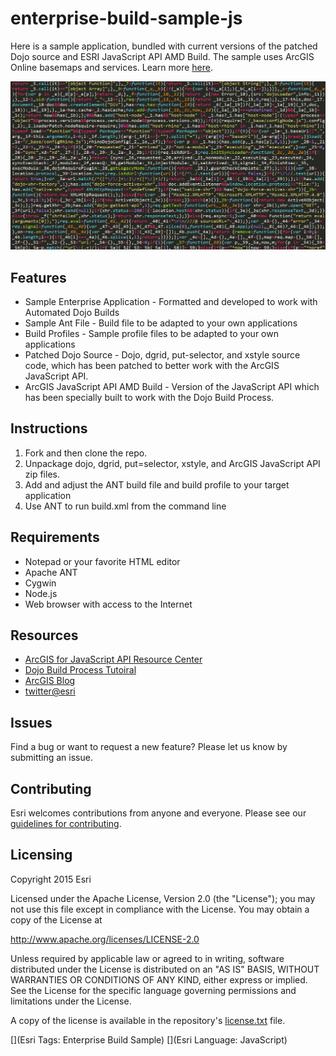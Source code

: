 # enterprise-build-sample-js

Here is a sample application, bundled with current versions of the patched Dojo source and ESRI JavaScript API AMD Build. The sample uses ArcGIS Online basemaps and services.  Learn more [here](http://www.arcgis.com/about/).

![App](enterprise-build-sample-js.png?raw=true)

## Features
* Sample Enterprise Application - Formatted and developed to work with Automated Dojo Builds
* Sample Ant File - Build file to be adapted to your own applications
* Build Profiles - Sample profile files to be adapted to your own applications
* Patched Dojo Source - Dojo, dgrid, put-selector, and xstyle source code, which has been patched to better work with the ArcGIS JavaScript API.
* ArcGIS JavaScript API AMD Build - Version of the JavaScript API which has been specially built to work with the Dojo Build Process.

## Instructions

1. Fork and then clone the repo. 
2. Unpackage dojo, dgrid, put=selector, xstyle, and ArcGIS JavaScript API zip files.
3. Add and adjust the ANT build file and build profile to your target application
4. Use ANT to run build.xml from the command line

## Requirements

* Notepad or your favorite HTML editor
* Apache ANT
* Cygwin
* Node.js
* Web browser with access to the Internet

## Resources

* [ArcGIS for JavaScript API Resource Center](http://help.arcgis.com/en/webapi/javascript/arcgis/index.html)
* [Dojo Build Process Tutoiral](http://dojotoolkit.org/documentation/tutorials/1.10/build/)
* [ArcGIS Blog](http://blogs.esri.com/esri/arcgis/)
* [twitter@esri](http://twitter.com/esri)

## Issues

Find a bug or want to request a new feature?  Please let us know by submitting an issue.

## Contributing

Esri welcomes contributions from anyone and everyone. Please see our [guidelines for contributing](https://github.com/esri/contributing).

## Licensing
Copyright 2015 Esri

Licensed under the Apache License, Version 2.0 (the "License");
you may not use this file except in compliance with the License.
You may obtain a copy of the License at

   http://www.apache.org/licenses/LICENSE-2.0

Unless required by applicable law or agreed to in writing, software
distributed under the License is distributed on an "AS IS" BASIS,
WITHOUT WARRANTIES OR CONDITIONS OF ANY KIND, either express or implied.
See the License for the specific language governing permissions and
limitations under the License.

A copy of the license is available in the repository's [license.txt]( https://raw.github.com/Esri/quickstart-map-js/master/license.txt) file.

[](Esri Tags: Enterprise Build Sample)
[](Esri Language: JavaScript)​
